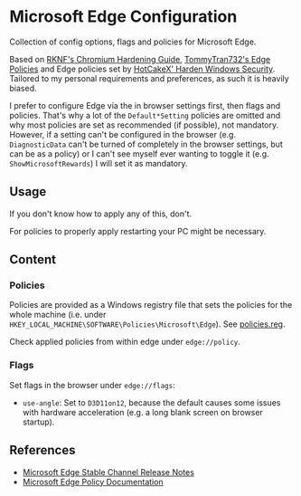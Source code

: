 # Microsoft Edge Configuration

Collection of config options, flags and policies for Microsoft Edge.

Based on [RKNF's Chromium Hardening Guide](https://github.com/RKNF404/chromium-hardening-guide), [TommyTran732's Edge Policies](https://github.com/TommyTran732/Microsoft-Edge-Policies)
and Edge policies set by [HotCakeX' Harden Windows Security](https://github.com/HotCakeX/Harden-Windows-Security).
Tailored to my personal requirements and preferences, as such it is heavily biased.

I prefer to configure Edge via the in browser settings first, then flags and policies. That's why a lot of the `Default*Setting` policies are omitted and
why most policies are set as recommended (if possible), not mandatory.
However, if a setting can't be configured in the browser (e.g. `DiagnosticData` can't be turned of completely in the browser settings, but can be as a policy)
or I can't see myself ever wanting to toggle it (e.g. `ShowMicrosoftRewards`) I will set it as mandatory.

## Usage

If you don't know how to apply any of this, don't.

For policies to properly apply restarting your PC might be necessary.

## Content

### Policies

Policies are provided as a Windows registry file that sets the policies for the whole machine (i.e. under `HKEY_LOCAL_MACHINE\SOFTWARE\Policies\Microsoft\Edge`).
See [policies.reg](./policies.reg).

Check applied policies from within edge under `edge://policy`.

### Flags

Set flags in the browser under `edge://flags`:
- `use-angle`: Set to `D3D11on12`, because the default causes some issues with hardware acceleration (e.g. a long blank screen on browser startup).

## References

- [Microsoft Edge Stable Channel Release Notes](https://learn.microsoft.com/en-us/deployedge/microsoft-edge-relnote-stable-channel)
- [Microsoft Edge Policy Documentation](https://learn.microsoft.com/deployedge/microsoft-edge-policies)
